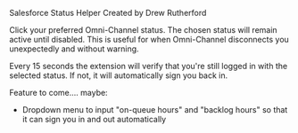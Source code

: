 Salesforce Status Helper
Created by Drew Rutherford

Click your preferred Omni-Channel status. The chosen status will remain active until disabled. This is useful for when Omni-Channel disconnects you unexpectedly and without warning.

Every 15 seconds the extension will verify that you're still logged in with the selected status. If not, it will automatically sign you back in.

Feature to come.... maybe:
- Dropdown menu to input "on-queue hours" and "backlog hours" so that it can sign you in and out automatically

